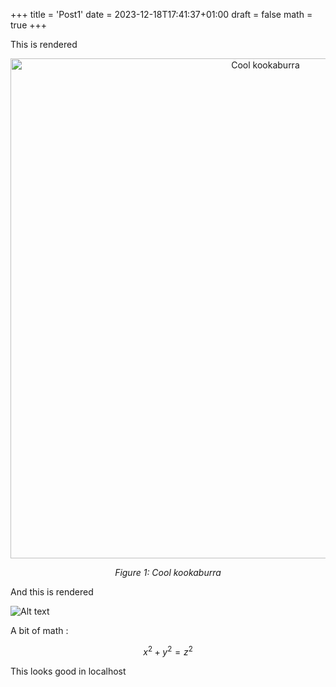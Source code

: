 +++
title = 'Post1'
date = 2023-12-18T17:41:37+01:00
draft = false
math = true
+++



This is  rendered 
<div style="text-align: center;">
    <img src="../../images/kookaburra.jpg" alt="Cool kookaburra" width="800"/>
    <p><em>Figure 1: Cool kookaburra</em></p>
</div>

And this is rendered 

![Alt text](../../images/kookaburra.jpg) 

A bit of math :

$$ x^2 + y^2 = z^2 $$

This looks good in localhost